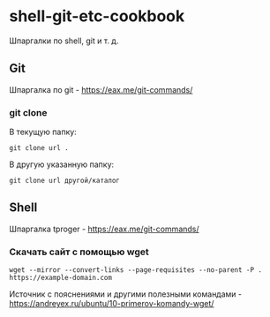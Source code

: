 # shell-git-etc-cookbook

Шпаргалки по shell, git и т. д.

## Git

Шпаргалка по git - https://eax.me/git-commands/

### git clone

В текущую папку:

```git clone url .```

В другую указанную папку:

```git clone url другой/каталог```

## Shell 

Шпаргалка tproger - https://eax.me/git-commands/

### Скачать сайт с помощью wget

```wget --mirror --convert-links --page-requisites --no-parent -P . https://example-domain.com```

Источник с пояснениями и другими полезными командами - https://andreyex.ru/ubuntu/10-primerov-komandy-wget/
